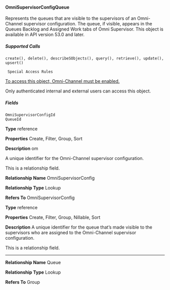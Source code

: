 #### OmniSupervisorConfigQueue

Represents the queues that are visible to the supervisors of an Omni-Channel supervisor configuration. The queue, if visible, appears in
the Queues Backlog and Assigned Work tabs of Omni Supervisor. This object is available in API version 53.0 and later.

##### Supported Calls
```
create(), delete(), describeSObjects(), query(), retrieve(), update(), upsert()

 Special Access Rules

```
[To access this object, Omni-Channel must be enabled.](https://help.salesforce.com/articleView?id=omnichannel_intro.htm&type=5&language=en_US)

Only authenticated internal and external users can access this object.

##### Fields

```
OmniSupervisorConfigId
QueueId

```

**Type**
reference

**Properties**
Create, Filter, Group, Sort

**Description**
om

A unique identifier for the Omni-Channel supervisor configuration.

This is a relationship field.

**Relationship Name**
OmniSupervisorConfig

**Relationship Type**
Lookup

**Refers To**
OmniSupervisorConfig

**Type**
reference

**Properties**
Create, Filter, Group, Nillable, Sort

**Description**
A unique identifier for the queue that’s made visible to the supervisors who are assigned to
the Omni-Channel supervisor configuration.

This is a relationship field.


-----

**Relationship Name**
Queue

**Relationship Type**
Lookup

**Refers To**
Group
